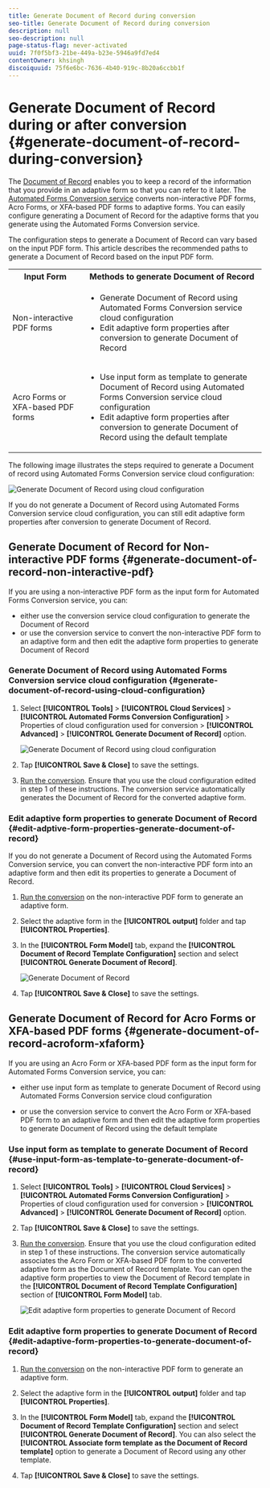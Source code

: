 ```yaml
---
title: Generate Document of Record during conversion
seo-title: Generate Document of Record during conversion
description: null
seo-description: null
page-status-flag: never-activated
uuid: 7f0f5bf3-21be-449a-b23e-5946a9fd7ed4
contentOwner: khsingh
discoiquuid: 75f6e6bc-7636-4b40-919c-8b20a6ccbb1f
---
```


# Generate Document of Record during or after conversion {#generate-document-of-record-during-conversion}

The [Document of Record](https://helpx.adobe.com/experience-manager/6-5/forms/using/generate-document-of-record-for-non-xfa-based-adaptive-forms.html) enables you to keep a record of the information that you provide in an adaptive form so that you can refer to it later. The [Automated Forms Conversion service](../help/introduction-to-automated-form-conversion-service.md) converts non-interactive PDF forms, Acro Forms, or XFA-based PDF forms to adaptive forms. You can easily configure generating a Document of Record for the adaptive forms that you generate using the Automated Forms Conversion service.

The configuration steps to generate a Document of Record can vary based on the input PDF form. This article describes the recommended paths to generate a Document of Record based on the input PDF form.

<table> 
 <tbody> 
  <tr> 
   <th><strong>Input Form</strong></th> 
   <th><strong>Methods to generate Document of Record</strong></th> 
  </tr> 
  <tr> 
   <td><p>Non-interactive PDF forms</p></td> 
   <td> 
    <ul> 
     <li>Generate Document of Record using Automated Forms Conversion service cloud configuration</li> 
     <li>Edit adaptive form properties after conversion to generate Document of Record</li> 
    </ul> </td> 
  </tr>
  <tr> 
   <td><p>Acro Forms or XFA-based PDF forms</p></td> 
   <td> 
    <ul> 
     <li>Use input form as template to generate Document of Record using Automated Forms Conversion service cloud configuration</li> 
     <li>Edit adaptive form properties after conversion to generate Document of Record using the default template</li> 
    </ul> </td> 
  </tr>    
 </tbody> 
</table>

The following image illustrates the steps required to generate a Document of record using Automated Forms Conversion service cloud configuration:

![Generate Document of Record using cloud configuration](assets/generate_dor_cloud_config.gif)

If you do not generate a Document of Record using Automated Forms Conversion service cloud configuration, you can still edit adaptive form properties after conversion to generate Document of Record.

## Generate Document of Record for Non-interactive PDF forms {#generate-document-of-record-non-interactive-pdf}

If you are using a non-interactive PDF form as the input form for Automated Forms Conversion service, you can:

* either use the conversion service cloud configuration to generate the Document of Record
* or use the conversion service to convert the non-interactive PDF form to an adaptive form and then edit the adaptive form properties to generate Document of Record

### Generate Document of Record using Automated Forms Conversion service cloud configuration {#generate-document-of-record-using-cloud-configuration}

1. Select **[!UICONTROL Tools]** > **[!UICONTROL Cloud Services]** > **[!UICONTROL Automated Forms Conversion Configuration]** > Properties of cloud configuration used for conversion > **[!UICONTROL Advanced]** > **[!UICONTROL Generate Document of Record]** option.

   ![Generate Document of Record using cloud configuration](assets/generate_dor_conversion_cloud_config.png)

1. Tap **[!UICONTROL Save & Close]** to save the settings.

1. [Run the conversion](../help/convert-existing-forms-to-adaptive-forms.md). Ensure that you use the cloud configuration edited in step 1 of these instructions.
The conversion service automatically generates the Document of Record for the converted adaptive form.

### Edit adaptive form properties to generate Document of Record {#edit-adptive-form-properties-generate-document-of-record}

If you do not generate a Document of Record using the Automated Forms Conversion service, you can convert the non-interactive PDF form into an adaptive form and then edit its properties to generate a Document of Record.

1. [Run the conversion](../help/convert-existing-forms-to-adaptive-forms.md) on the non-interactive PDF form to generate an adaptive form.

1. Select the adaptive form in the **[!UICONTROL output]** folder and tap **[!UICONTROL Properties]**.

1. In the **[!UICONTROL Form Model]** tab, expand the **[!UICONTROL Document of Record Template Configuration]** section and select **[!UICONTROL Generate Document of Record]**.

   ![Generate Document of Record](assets/generate_dor_af_properties.png)

1. Tap **[!UICONTROL Save & Close]** to save the settings.

## Generate Document of Record for Acro Forms or XFA-based PDF forms {#generate-document-of-record-acroform-xfaform}

If you are using an Acro Form or XFA-based PDF form as the input form for Automated Forms Conversion service, you can:

* either use input form as template to generate Document of Record using Automated Forms Conversion service cloud configuration

* or use the conversion service to convert the Acro Form or XFA-based PDF form to an adaptive form and then edit the adaptive form properties to generate Document of Record using the default template

### Use input form as template to generate Document of Record {#use-input-form-as-template-to-generate-document-of-record}

1. Select **[!UICONTROL Tools]** > **[!UICONTROL Cloud Services]** > **[!UICONTROL Automated Forms Conversion Configuration]** > Properties of cloud configuration used for conversion > **[!UICONTROL Advanced]** > **[!UICONTROL Generate Document of Record]** option.

1. Tap **[!UICONTROL Save & Close]** to save the settings.

1. [Run the conversion](../help/convert-existing-forms-to-adaptive-forms.md). Ensure that you use the cloud configuration edited in step 1 of these instructions.
The conversion service automatically associates the Acro Form or XFA-based PDF form to the converted adaptive form as the Document of Record template.
You can open the adaptive form properties to view the Document of Record template in the **[!UICONTROL Document of Record Template Configuration]** section of **[!UICONTROL Form Model]** tab.

   ![Edit adaptive form properties to generate Document of Record](assets/generate_dor_af_properties_xdp_acro.png)

### Edit adaptive form properties to generate Document of Record {#edit-adaptive-form-properties-to-generate-document-of-record}

1. [Run the conversion](../help/convert-existing-forms-to-adaptive-forms.md) on the non-interactive PDF form to generate an adaptive form.

1. Select the adaptive form in the **[!UICONTROL output]** folder and tap **[!UICONTROL Properties]**.

1. In the **[!UICONTROL Form Model]** tab, expand the **[!UICONTROL Document of Record Template Configuration]** section and select **[!UICONTROL Generate Document of Record]**.
You can also select the **[!UICONTROL Associate form template as the Document of Record template]** option to generate a Document of Record using any other template.

1. Tap **[!UICONTROL Save & Close]** to save the settings.
